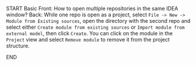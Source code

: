 START
Basic
Front: How to open multiple repositories in the same IDEA window?
Back: 
While one repo is open as a project, select `File -> New -> Module from Existing sources`, open the directory with the second repo and select either `Create module from existing sources` or `Import module from external model`, then click `Create`. You can click on the module in the `Project` view and select `Remove module` to remove it from the project structure.
<!--ID: 1745136966271-->
END